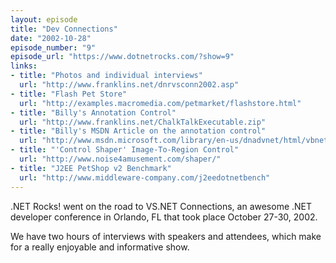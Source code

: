 ```yaml
---
layout: episode
title: "Dev Connections"
date: "2002-10-28"
episode_number: "9"
episode_url: "https://www.dotnetrocks.com/?show=9"
links:
- title: "Photos and individual interviews"
  url: "http://www.franklins.net/dnrvsconn2002.asp"
- title: "Flash Pet Store"
  url: "http://examples.macromedia.com/petmarket/flashstore.html"
- title: "Billy's Annotation Control"
  url: "http://www.franklins.net/ChalkTalkExecutable.zip"
- title: "Billy's MSDN Article on the annotation control"
  url: "http://www.msdn.microsoft.com/library/en-us/dnadvnet/html/vbnet11122002.asp?frame=true"
- title: "'Control Shaper' Image-To-Region Control"
  url: "http://www.noise4amusement.com/shaper/"
- title: "J2EE PetShop v2 Benchmark"
  url: "http://www.middleware-company.com/j2eedotnetbench"
---
```


.NET Rocks! went on the road to VS.NET Connections, an awesome .NET developer conference in Orlando, FL that took place October 27-30, 2002. 

We have two hours of interviews with speakers and attendees, which make for a really enjoyable and informative show.
